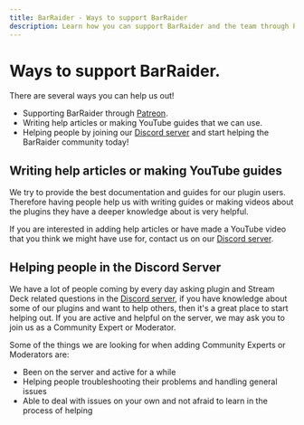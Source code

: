 ```yaml
---
title: BarRaider - Ways to support BarRaider
description: Learn how you can support BarRaider and the team through Patreon, contributing to help articles, make YouTube videos, or help people in the Discord server. Join the BarRaider community today!
---
```


# Ways to support BarRaider.
There are several ways you can help us out!

- Supporting BarRaider through [Patreon](https://www.patreon.com/barraider).
- Writing help articles or making YouTube guides that we can use.
- Helping people by joining our [Discord server](https://www.discord.barraider.com) and start helping the BarRaider community today!
<!---- Helping with our Open-Source projects found in [BarRaiders Github](https://github.com/BarRaider)
    - Developers who can port plugins over to Mac is needed --->

## Writing help articles or making YouTube guides
We try to provide the best documentation and guides for our plugin users. Therefore having people help us with writing guides or making videos about the plugins they have a deeper knowledge about is very helpful.

If you are interested in adding help articles or have made a YouTube video that you think we might have use for, contact us on our [Discord server](https://www.discord.barraider.com).

## Helping people in the Discord Server
We have a lot of people coming by every day asking plugin and Stream Deck related questions in the [Discord server](https://www.discord.barraider.com), if you have knowledge about some of our plugins and want to help others, then it's a great place to start helping out. If you are active and helpful on the server, we may ask you to join us as a Community Expert or Moderator.

Some of the things we are looking for when adding Community Experts or Moderators are:

- Been on the server and active for a while
- Helping people troubleshooting their problems and handling general issues
- Able to deal with issues on your own and not afraid to learn in the process of helping
